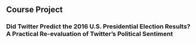 ## Course Project
### Did Twitter Predict the 2016 U.S. Presidential Election Results? A Practical Re-evaluation of Twitter’s Political Sentiment
